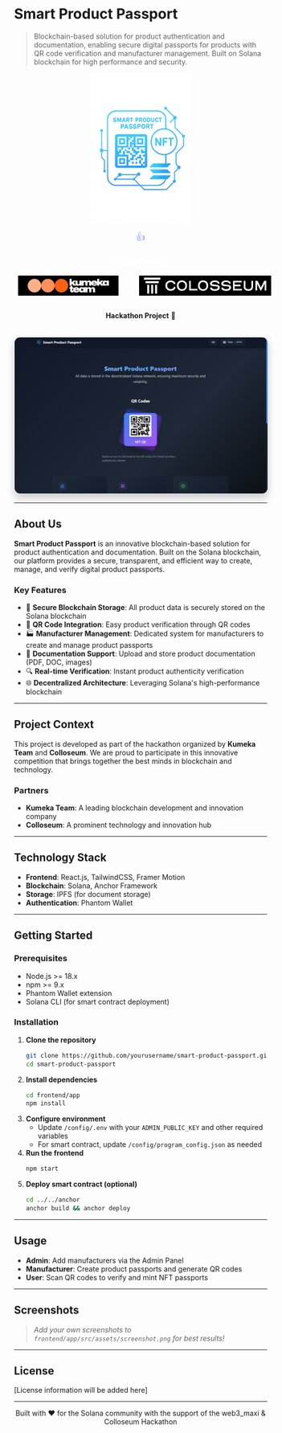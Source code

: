 # Smart Product Passport

> Blockchain-based solution for product authentication and documentation, enabling secure digital passports for products with QR code verification and manufacturer management. Built on Solana blockchain for high performance and security.

<div align="center">
  <a href="https://arena.colosseum.org/projects/explore/smart-product-passport?previous=L3Byb2plY3RzL2V4cGxvcmU_c2VlZD1kMjk5MWNlNDQ0MmM5MmVkJmhhY2thdGhvbklkPTQmc2VhcmNoPXNt" target="_blank" rel="noopener noreferrer" style="text-decoration: none;">
    <img src="frontend/app/src/assets/SPP_logo.png" alt="Smart Product Passport Logo" width="200"/>
  </a>
  
  <a href="https://arena.colosseum.org/projects/explore/smart-product-passport?previous=L3Byb2plY3RzL2V4cGxvcmU_c2VlZD1kMjk5MWNlNDQ0MmM5MmVkJmhhY2thdGhvbklkPTQmc2VhcmNoPXNt" target="_blank" rel="noopener noreferrer" style="text-decoration: none;">
    <p style="background: linear-gradient(to right, #60A5FA, #A78BFA); -webkit-background-clip: text; background-clip: text; color: transparent; margin: 10px 0; font-size: 1.1em; display: flex; align-items: center; justify-content: center; gap: 8px; cursor: pointer;">
      <span style="font-size: 1.2em;">👍</span>
    </p>
  </a>

  <h3 style="color: white; margin: 20px 0 10px 0; font-size: 1.2em;">Supported by</h3>
  <div style="display: flex; justify-content: center; align-items: center; gap: 40px; margin-bottom: 20px;">
    <a href="https://kumekateam.com/" target="_blank" rel="noopener noreferrer" style="text-decoration: none;">
      <img src="frontend/app/src/assets/partners_logo/kumeka_black.jpg" alt="Kumeka Team Logo" height="40" style="padding: 8px;" />
    </a>
    <a href="https://www.colosseum.org/" target="_blank" rel="noopener noreferrer" style="text-decoration: none;">
      <img src="frontend/app/src/assets/partners_logo/colloseum_black.jpg" alt="Colloseum Logo" height="40" style="padding: 8px;" />
    </a>
  </div>

  <p>
    <strong>Hackathon Project</strong> 🚀
  </p>

  <img src="frontend/app/src/assets/main-page.png" alt="Smart Product Passport Screenshot" style="max-width: 100%; margin-top: 20px; border-radius: 12px; box-shadow: 0 8px 16px rgba(0, 0, 0, 0.2); border: 1px solid rgba(255, 255, 255, 0.1);"/>
</div>

---

## About Us

**Smart Product Passport** is an innovative blockchain-based solution for product authentication and documentation. Built on the Solana blockchain, our platform provides a secure, transparent, and efficient way to create, manage, and verify digital product passports.

### Key Features

- 🔐 **Secure Blockchain Storage**: All product data is securely stored on the Solana blockchain
- 📱 **QR Code Integration**: Easy product verification through QR codes
- 🏭 **Manufacturer Management**: Dedicated system for manufacturers to create and manage product passports
- 📄 **Documentation Support**: Upload and store product documentation (PDF, DOC, images)
- 🔍 **Real-time Verification**: Instant product authenticity verification
- 🌐 **Decentralized Architecture**: Leveraging Solana's high-performance blockchain

---

## Project Context

This project is developed as part of the hackathon organized by **Kumeka Team** and **Colloseum**. We are proud to participate in this innovative competition that brings together the best minds in blockchain and technology.

### Partners

- **Kumeka Team**: A leading blockchain development and innovation company
- **Colloseum**: A prominent technology and innovation hub

---

## Technology Stack

- **Frontend**: React.js, TailwindCSS, Framer Motion
- **Blockchain**: Solana, Anchor Framework
- **Storage**: IPFS (for document storage)
- **Authentication**: Phantom Wallet

---

## Getting Started

### Prerequisites
- Node.js >= 18.x
- npm >= 9.x
- Phantom Wallet extension
- Solana CLI (for smart contract deployment)

### Installation

1. **Clone the repository**
   ```bash
   git clone https://github.com/yourusername/smart-product-passport.git
   cd smart-product-passport
   ```
2. **Install dependencies**
   ```bash
   cd frontend/app
   npm install
   ```
3. **Configure environment**
   - Update `/config/.env` with your `ADMIN_PUBLIC_KEY` and other required variables
   - For smart contract, update `/config/program_config.json` as needed
4. **Run the frontend**
   ```bash
   npm start
   ```
5. **Deploy smart contract (optional)**
   ```bash
   cd ../../anchor
   anchor build && anchor deploy
   ```

---

## Usage

- **Admin**: Add manufacturers via the Admin Panel
- **Manufacturer**: Create product passports and generate QR codes
- **User**: Scan QR codes to verify and mint NFT passports

---

## Screenshots

> _Add your own screenshots to `frontend/app/src/assets/screenshot.png` for best results!_

---

## License

[License information will be added here]

---

<div align="center">
  <p>Built with ❤️ for the Solana community with the support of the web3_maxi & Colloseum Hackathon</p>
</div>

<!-- Trigger redeploy -->

<!-- Force redeploy - Update deployment --> 

